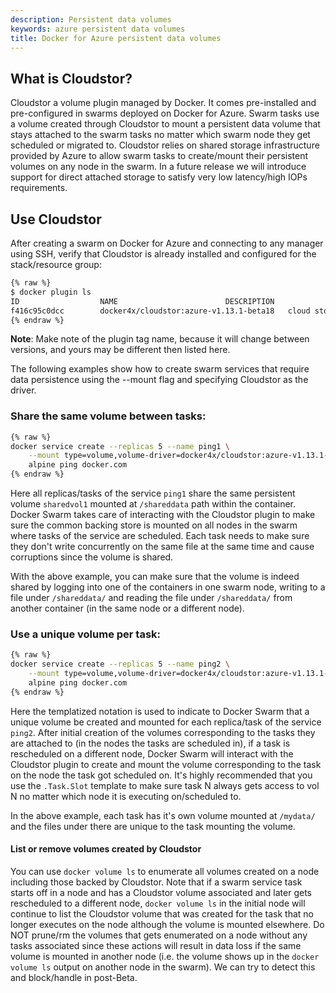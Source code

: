 ```yaml
---
description: Persistent data volumes
keywords: azure persistent data volumes
title: Docker for Azure persistent data volumes
---
```


## What is Cloudstor?

Cloudstor a volume plugin managed by Docker. It comes pre-installed and pre-configured in swarms deployed on Docker for Azure. Swarm tasks use a volume created through Cloudstor to mount a persistent data volume that stays attached to the swarm tasks no matter which swarm node they get scheduled or migrated to. Cloudstor relies on shared storage infrastructure provided by Azure to allow swarm tasks to create/mount their persistent volumes on any node in the swarm. In a future release we will introduce support for direct attached storage to satisfy very low latency/high IOPs requirements.

## Use Cloudstor

After creating a swarm on Docker for Azure and connecting to any manager using SSH, verify that Cloudstor is already installed and configured for the stack/resource group:

```bash
{% raw %}
$ docker plugin ls
ID                  NAME                        DESCRIPTION                       ENABLED
f416c95c0dcc        docker4x/cloudstor:azure-v1.13.1-beta18   cloud storage plugin for Docker   true
{% endraw %}
```

**Note**: Make note of the plugin tag name, because it will change between versions, and yours may be different then listed here.

The following examples show how to create swarm services that require data persistence using the --mount flag and specifying Cloudstor as the driver.

### Share the same volume between tasks:

```bash
{% raw %}
docker service create --replicas 5 --name ping1 \
    --mount type=volume,volume-driver=docker4x/cloudstor:azure-v1.13.1-beta18,source=sharedvol1,destination=/shareddata \
    alpine ping docker.com
{% endraw %}
```

Here all replicas/tasks of the service `ping1` share the same persistent volume `sharedvol1` mounted at `/shareddata` path within the container. Docker Swarm takes care of interacting with the Cloudstor plugin to make sure the common backing store is mounted on all nodes in the swarm where tasks of the service are scheduled. Each task needs to make sure they don't write concurrently on the same file at the same time and cause corruptions since the volume is shared.

With the above example, you can make sure that the volume is indeed shared by logging into one of the containers in one swarm node, writing to a file under `/shareddata/` and reading the file under `/shareddata/` from another container (in the same node or a different node).

### Use a unique volume per task:

```bash
{% raw %}
docker service create --replicas 5 --name ping2 \
    --mount type=volume,volume-driver=docker4x/cloudstor:azure-v1.13.1-beta18,source={{.Service.Name}}-{{.Task.Slot}}-vol,destination=/mydata \
    alpine ping docker.com
{% endraw %}
```

Here the templatized notation is used to indicate to Docker Swarm that a unique volume be created and mounted for each replica/task of the service `ping2`. After initial creation of the volumes corresponding to the tasks they are attached to (in the nodes the tasks are scheduled in), if a task is rescheduled on a different node, Docker Swarm will interact with the Cloudstor plugin to create and mount the volume corresponding to the task on the node the task got scheduled on. It's highly recommended that you use the `.Task.Slot` template to make sure task N always gets access to vol N no matter which node it is executing on/scheduled to.

In the above example, each task has it's own volume mounted at `/mydata/` and the files under there are unique to the task mounting the volume.

#### List or remove volumes created by Cloudstor

You can use `docker volume ls` to enumerate all volumes created on a node including those backed by Cloudstor. Note that if a swarm service task starts off in a node and has a Cloudstor volume associated and later gets rescheduled to a different node, `docker volume ls` in the initial node will continue to list the Cloudstor volume that was created for the task that no longer executes on the node although the volume is mounted elsewhere. Do NOT prune/rm the volumes that gets enumerated on a node without any tasks associated since these actions will result in data loss if the same volume is mounted in another node (i.e. the volume shows up in the `docker volume ls` output on another node in the swarm). We can try to detect this and block/handle in post-Beta.
